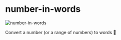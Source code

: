 # number-in-words

![number-in-words](https://i.imgur.com/yA3KB1y.jpg)

Convert a number (or a range of numbers) to words 🔢
